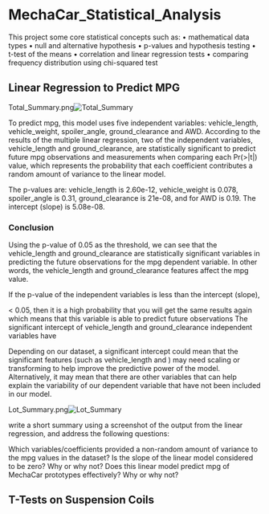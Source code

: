 # MechaCar_Statistical_Analysis

This project some core statistical concepts such as:
•	mathematical data types
•	null and alternative hypothesis
•	p-values and hypothesis testing
•	t-test of the means
•	correlation and linear regression tests
•	comparing frequency distribution using chi-squared test

## Linear Regression to Predict MPG

Total_Summary.png![Total_Summary](https://user-images.githubusercontent.com/80140082/123517597-c2489400-d656-11eb-9df7-af73f58e485a.png)

To predict mpg, this model uses five independent variables: vehicle_length, vehicle_weight, spoiler_angle, ground_clearance and AWD. According to the results of the multiple linear regression, two of the independent variables, vehicle_length and ground_clearance, are statistically significant to predict future mpg observations and measurements when comparing each Pr(>|t|) value, which represents the probability that each coefficient contributes a random amount of variance to the linear model. 

The p-values are: vehicle_length is 2.60e-12, vehicle_weight is 0.078, spoiler_angle is 0.31, ground_clearance is 21e-08, and for AWD is 0.19. The intercept (slope) is 5.08e-08.

### Conclusion
Using the p-value of 0.05 as the threshold, we can see that the vehicle_length and ground_clearance are statistically significant variables in predicting the future observations for the mpg dependent variable. In other words, the vehicle_length and ground_clearance features affect the mpg value.

If the p-value of the independent variables is less than the intercept (slope), 

< 0.05, then it is a high probability that you will get the same results again which means that this variable is able to predict future observations
The significant intercept of vehicle_length and ground_clearance independent variables have 

Depending on our dataset, a significant intercept could mean that the significant features (such as vehicle_length and ) may need scaling or transforming to help improve the predictive power of the model. Alternatively, it may mean that there are other variables that can help explain the variability of our dependent variable that have not been included in our model.




Lot_Summary.png![Lot_Summary](https://user-images.githubusercontent.com/80140082/123517605-caa0cf00-d656-11eb-88da-3b3f876880bf.png)


write a short summary using a screenshot of the output from the linear regression, and address the following questions:

Which variables/coefficients provided a non-random amount of variance to the mpg values in the dataset?
Is the slope of the linear model considered to be zero? Why or why not?
Does this linear model predict mpg of MechaCar prototypes effectively? Why or why not?

## T-Tests on Suspension Coils

